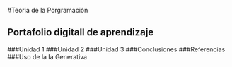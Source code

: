 #Teoria de la Porgramación
## Portafolio digitall de aprendizaje 
###Unidad 1
###Unidad 2
###Unidad 3
###Conclusiones
###Referencias
###Uso de la Ia Generativa
